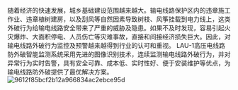 随着经济的快速发展，城乡基础建设范围越来越大。输电线路保护区内的违章施工作业、违章植树建房，以及刮风等自然因素导致树枝、风筝挂载到电力线上，这类外破行为给输电线路安全带来了严重的威胁及隐患。如果不及时发现，容易引起火灾爆炸、大面积停电、人员伤亡等灾难事故，直接和间接经济损失巨大。因此，对输电线路外破行为监控及预警越来越得到行业的认可和重视。 
LAU-1高压电线路防外破智能监测系统采用先进的图像识别技术，连续监测输电线路外破行为，并对异常行为实时告警，具有安全可靠、成本低、实时性好、便于安装维护等优点，为输电线路防外破提供了最优解决方案。
![9612f85bcf2b12a966834ac2ebce95d](https://user-images.githubusercontent.com/56581736/202075014-2fd6bf63-afb8-4594-8120-a308519831a2.jpg)
